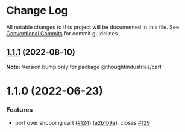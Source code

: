 # Change Log

All notable changes to this project will be documented in this file.
See [Conventional Commits](https://conventionalcommits.org) for commit guidelines.

## [1.1.1](https://github.com/thoughtindustries/helium/compare/@thoughtindustries/cart@1.1.0...@thoughtindustries/cart@1.1.1) (2022-08-10)

**Note:** Version bump only for package @thoughtindustries/cart





# 1.1.0 (2022-06-23)


### Features

* port over shopping cart ([#124](https://github.com/thoughtindustries/helium/issues/124)) ([a2b1b9a](https://github.com/thoughtindustries/helium/commit/a2b1b9aecde97c34139ff1fe6821f49d8da35db9)), closes [#129](https://github.com/thoughtindustries/helium/issues/129)

